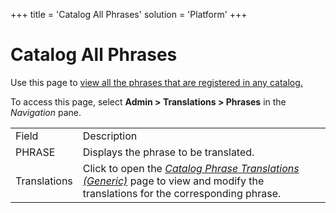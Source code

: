 +++
title = 'Catalog All Phrases'
solution = 'Platform'
+++

# Catalog All Phrases

<div class="use">

Use this page to [view all the phrases that are registered in any
catalog.](../Use_Cases/Add_Phrases_to_Catalogs)

</div>

To access this page, select **Admin \> Translations \> Phrases** in the
*Navigation* pane.

|              |                                                                                                                                                                             |
| ------------ | --------------------------------------------------------------------------------------------------------------------------------------------------------------------------- |
| Field        | Description                                                                                                                                                                 |
| PHRASE       | Displays the phrase to be translated.                                                                                                                                       |
| Translations | Click to open the *[Catalog Phrase Translations (Generic)](Catalog_Phrase_Translations_Generic)* page to view and modify the translations for the corresponding phrase. |
